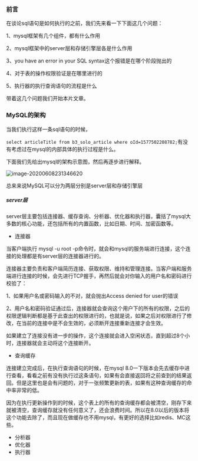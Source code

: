 ### 前言

在谈论sql语句是如何执行的之前，我们先来看一下下面这几个问题：

1、mysql框架有几个组件，都有什么作用

2、mysql框架中的server层和存储引擎层各是什么作用

3、you have an error in your SQL syntax这个报错是在哪个阶段抛出的

4、对于表的操作权限验证是在哪里进行的

5、执行器的执行查询语句的流程是什么

带着这几个问题我们开始本片文章。

### MySQL的架构

当我们执行这样一条sql语句的时候，

`select articleTitle from b3_solo_article where oId=1577502208782;`有没有考虑过在mysql的内部具体的执行过程是什么。

下面我们先给出mysql的架构示意图，然后再逐步进行解释。

![image-20200608231346620](/Users/zhouyajun/Library/Application%20Support/typora-user-images/image-20200608231346620.png)

总来来说MySQL可以分为两层分别是server层和存储引擎层

##### server层

server层主要包括连接器、缓存查询、分析器、优化器和执行器，囊括了mysql大多数的核心功能，还包括所有的内置函数，比如日期、时间、加密函数等。

* 连接器

当客户端执行 mysql -u root -p命令时，就会和mysql的服务端进行连接，这个连接的处理都是有server层的连接器进行的。

连接器主要负责和客户端简历连接、获取权限、维持和管理连接。当客户端和服务端进行连接的时候，会先进行TCP握手，再然后就会对你输入的用户名和密码进行校验了：

1、如果用户名或密码输入的不对，就会抛出Access denied for user的错误

2、用户名和密码验证通过后，连接器就会查询这个用户下的所有的权限，之后的权限逻辑判断都是基于此查出的权限进行的，也就是说，如果之后对权限进行了修改，在当前的连接中是不会生效的，必须断开连接重新连接才会生效。

如果建立了连接没有进一步的操作，这个连接就会进入空闲状态，直到超过8个小时，连接器就会主动将这个连接断开。

* 查询缓存

连接建立完成后，在执行查询语句的时候，在mysql 8.0一下版本会先去缓存中进行查看，看看之前有没有执行过这条语句，如果有会直接返回将之前查到的结果返回。但是这里也是会有问题的，对于一张频繁更新的表，如果有这种查询缓存的命中率非常的低。

因为在执行更新操作到的时候，这个表上的所有的查询缓存都会被清空，刚存下来就被清空，查询缓存就没有任何意义了，还会浪费时间。所以在8.0以后的版本将这个功能去除了，而且现在做缓存也不用mysql，有更好的选择比如redis、MC这些。

* 分析器
* 优化器
* 执行器